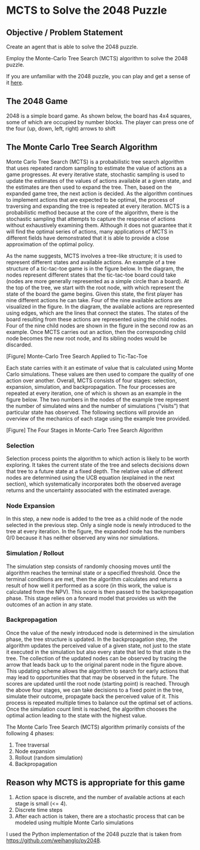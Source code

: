 # MCTS to Solve the 2048 Puzzle 

## Objective / Problem Statement
Create an agent that is able to solve the 2048 puzzle.

Employ the Monte-Carlo Tree Search (MCTS) algorithm to solve the 2048 puzzle. 

If you are unfamiliar with the 2048 puzzle, you can play and get a sense of it [here](https://play2048.co/).

## The 2048 Game
2048 is a simple board game. As shown below, the board has 4x4 squares, some of which are occupied by number blocks. The player can press one of the four (up, down, left, right) arrows to shift 

## The Monte Carlo Tree Search Algorithm
Monte Carlo Tree Search (MCTS) is a probabilistic tree search algorithm that uses repeated random sampling to estimate the value of actions as a game progresses. At every iterative state, stochastic sampling is used to update the estimates of the values of actions available at a given state, and the estimates are then used to expand the tree. Then, based on the expanded game tree, the next action is decided. As the algorithm continues to implement actions that are expected to be optimal, the process of traversing and expanding the tree is repeated at every iteration. MCTS is a probabilistic method because at the core of the algorithm, there is the stochastic sampling that attempts to capture the response of actions without exhaustively examining them. Although it does not guarantee that it will find the optimal series of actions, many applications of MCTS in different fields have demonstrated that it is able to provide a close approximation of the optimal policy.

As the name suggests, MCTS involves a tree-like structure; it is used to represent different states and available actions. An example of a tree structure of a tic-tac-toe game is in the figure below. In the diagram, the nodes represent different states that the tic-tac-toe board could take (nodes are more generally represented as a simple circle than a board). At the top of the tree, we start with the root node, with which represent the state of the board the game begins. Given this state, the first player has nine different actions he can take. Four of the nine available actions are visualized in the figure. In the diagram, the available actions are represented using edges, which are the lines that connect the states. The states of the board resulting from these actions are represented using the child nodes. Four of the nine child nodes are shown in the figure in the second row as an example. Once MCTS carries out an action, then the corresponding child node becomes the new root node, and its sibling nodes would be discarded.

[Figure] Monte-Carlo Tree Search Applied to Tic-Tac-Toe

Each state carries with it an estimate of value that is calculated using Monte Carlo simulations. These values are then used to compare the quality of one action over another. Overall, MCTS consists of four stages: selection, expansion, simulation, and backpropagation. The four processes are repeated at every iteration, one of which is shown as an example in the figure below. The two numbers in the nodes of the example tree represent the number of simulated wins and the number of simulations (“visits”) that particular state has observed. The following sections will provide an overview of the mechanics of each stage using the example tree provided.

[Figure] The Four Stages in Monte-Carlo Tree Search Algorithm

### Selection
Selection process points the algorithm to which action is likely to be worth exploring. It takes the current state of the tree and selects decisions down that tree to a future state at a fixed depth. The relative value of different nodes are determined using the UCB equation (explained in the next section), which systematically incorporates both the observed average returns and the uncertainty associated with the estimated average.

### Node Expansion
In this step, a new node is added to the tree as a child node of the node selected in the previous step. Only a single node is newly introduced to the tree at every iteration. In the figure, the expanded node has the numbers 0/0 because it has neither observed any wins nor simulations.

### Simulation / Rollout
The simulation step consists of randomly choosing moves until the algorithm reaches the terminal state or a specified threshold. Once the terminal conditions are met, then the algorithm calculates and returns a result of how well it performed as a score (in this work, the value is calculated from the NPV). This score is then passed to the backpropagation phase. This stage relies on a forward model that provides us with the outcomes of an action in any state.

### Backpropagation
Once the value of the newly introduced node is determined in the simulation phase, the tree structure is updated. In the backpropagation step, the algorithm updates the perceived value of a given state, not just to the state it executed in the simulation but also every state that led to that state in the tree. The collection of the updated nodes can be observed by tracing the arrow that leads back up to the original parent node in the figure above. This updating scheme allows the algorithm to search for early actions that may lead to opportunities that that may be observed in the future. The scores are updated until the root node (starting point) is reached.
Through the above four stages, we can take decisions to a fixed point in the tree, simulate their outcome, propagate back the perceived value of it. This process is repeated multiple times to balance out the optimal set of actions. Once the simulation count limit is reached, the algorithm chooses the optimal action leading to the state with the highest value.


The Monte Carlo Tree Search (MCTS) algorithm primarily consists of the following 4 phases:
1. Tree traversal
2. Node expansion
3. Rollout (random simulation)
4. Backpropagation



## Reason why MCTS is appropriate for this game
1. Action space is discrete, and the number of available actions at each stage is small (<= 4).
2. Discrete time steps
3. After each action is taken, there are a stochastic process that can be modeled using multiple Monte Carlo simulations

I used the Python implementation of the 2048 puzzle that is taken from https://github.com/weihanglo/py2048.
